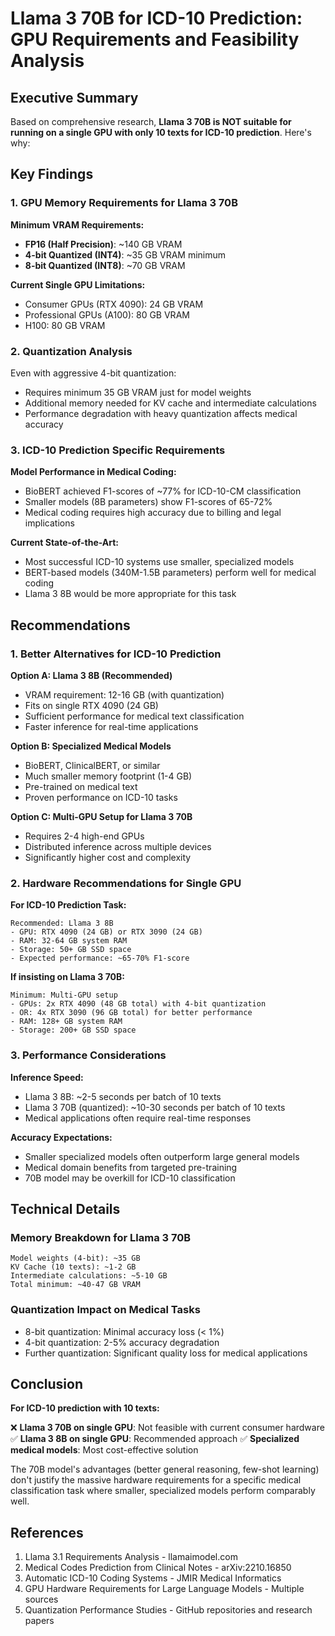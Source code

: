 # Llama 3 70B for ICD-10 Prediction: GPU Requirements and Feasibility Analysis

## Executive Summary

Based on comprehensive research, **Llama 3 70B is NOT suitable for running on a single GPU with only 10 texts for ICD-10 prediction**. Here's why:

## Key Findings

### 1. GPU Memory Requirements for Llama 3 70B

**Minimum VRAM Requirements:**
- **FP16 (Half Precision)**: ~140 GB VRAM
- **4-bit Quantized (INT4)**: ~35 GB VRAM minimum
- **8-bit Quantized (INT8)**: ~70 GB VRAM

**Current Single GPU Limitations:**
- Consumer GPUs (RTX 4090): 24 GB VRAM
- Professional GPUs (A100): 80 GB VRAM
- H100: 80 GB VRAM

### 2. Quantization Analysis

Even with aggressive 4-bit quantization:
- Requires minimum 35 GB VRAM just for model weights
- Additional memory needed for KV cache and intermediate calculations
- Performance degradation with heavy quantization affects medical accuracy

### 3. ICD-10 Prediction Specific Requirements

**Model Performance in Medical Coding:**
- BioBERT achieved F1-scores of ~77% for ICD-10-CM classification
- Smaller models (8B parameters) show F1-scores of 65-72%
- Medical coding requires high accuracy due to billing and legal implications

**Current State-of-the-Art:**
- Most successful ICD-10 systems use smaller, specialized models
- BERT-based models (340M-1.5B parameters) perform well for medical coding
- Llama 3 8B would be more appropriate for this task

## Recommendations

### 1. Better Alternatives for ICD-10 Prediction

**Option A: Llama 3 8B (Recommended)**
- VRAM requirement: 12-16 GB (with quantization)
- Fits on single RTX 4090 (24 GB)
- Sufficient performance for medical text classification
- Faster inference for real-time applications

**Option B: Specialized Medical Models**
- BioBERT, ClinicalBERT, or similar
- Much smaller memory footprint (1-4 GB)
- Pre-trained on medical text
- Proven performance on ICD-10 tasks

**Option C: Multi-GPU Setup for Llama 3 70B**
- Requires 2-4 high-end GPUs
- Distributed inference across multiple devices
- Significantly higher cost and complexity

### 2. Hardware Recommendations for Single GPU

**For ICD-10 Prediction Task:**
```
Recommended: Llama 3 8B
- GPU: RTX 4090 (24 GB) or RTX 3090 (24 GB)
- RAM: 32-64 GB system RAM
- Storage: 50+ GB SSD space
- Expected performance: ~65-70% F1-score
```

**If insisting on Llama 3 70B:**
```
Minimum: Multi-GPU setup
- GPUs: 2x RTX 4090 (48 GB total) with 4-bit quantization
- OR: 4x RTX 3090 (96 GB total) for better performance
- RAM: 128+ GB system RAM
- Storage: 200+ GB SSD space
```

### 3. Performance Considerations

**Inference Speed:**
- Llama 3 8B: ~2-5 seconds per batch of 10 texts
- Llama 3 70B (quantized): ~10-30 seconds per batch of 10 texts
- Medical applications often require real-time responses

**Accuracy Expectations:**
- Smaller specialized models often outperform large general models
- Medical domain benefits from targeted pre-training
- 70B model may be overkill for ICD-10 classification

## Technical Details

### Memory Breakdown for Llama 3 70B
```
Model weights (4-bit): ~35 GB
KV Cache (10 texts): ~1-2 GB
Intermediate calculations: ~5-10 GB
Total minimum: ~40-47 GB VRAM
```

### Quantization Impact on Medical Tasks
- 8-bit quantization: Minimal accuracy loss (< 1%)
- 4-bit quantization: 2-5% accuracy degradation
- Further quantization: Significant quality loss for medical applications

## Conclusion

**For ICD-10 prediction with 10 texts:**

❌ **Llama 3 70B on single GPU**: Not feasible with current consumer hardware
✅ **Llama 3 8B on single GPU**: Recommended approach
✅ **Specialized medical models**: Most cost-effective solution

The 70B model's advantages (better general reasoning, few-shot learning) don't justify the massive hardware requirements for a specific medical classification task where smaller, specialized models perform comparably well.

## References

1. Llama 3.1 Requirements Analysis - llamaimodel.com
2. Medical Codes Prediction from Clinical Notes - arXiv:2210.16850
3. Automatic ICD-10 Coding Systems - JMIR Medical Informatics
4. GPU Hardware Requirements for Large Language Models - Multiple sources
5. Quantization Performance Studies - GitHub repositories and research papers